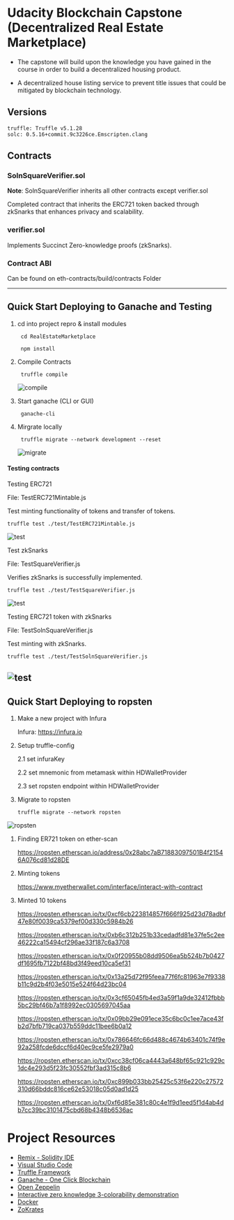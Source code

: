 # Udacity Blockchain Capstone (Decentralized Real Estate Marketplace)

- The capstone will build upon the knowledge you have gained in the course in order to build a decentralized housing product. 

- A decentralized house listing service to prevent title issues that could be mitigated by blockchain technology.


## Versions

    truffle: Truffle v5.1.28
    solc: 0.5.16+commit.9c3226ce.Emscripten.clang

## Contracts

### SolnSquareVerifier.sol

<b>Note</b>: SolnSquareVerifier inherits all other contracts except verifier.sol

Completed contract that inherits the ERC721 token backed through zkSnarks that enhances privacy and scalability.

### verifier.sol

Implements Succinct Zero-knowledge proofs (zkSnarks).

### Contract ABI
Can be found on eth-contracts/build/contracts Folder 

---

## Quick Start Deploying to Ganache and Testing

1. cd into project repro & install modules

        cd RealEstateMarketplace

        npm install

2. Compile Contracts

        truffle compile

    ![compile](./snips/compile.png)        

1. Start ganache (CLI or GUI)

        ganache-cli

2. Mirgrate locally

        truffle migrate --network development --reset
    
    ![migrate](./snips/migrate.png)        

#### Testing contracts

Testing ERC721

File: TestERC721Mintable.js

Test minting functionality of tokens and transfer of tokens.

    truffle test ./test/TestERC721Mintable.js

![test](./snips/test1.png)        

Test zkSnarks

File: TestSquareVerifier.js

Verifies zkSnarks is successfully implemented.

    truffle test ./test/TestSquareVerifier.js

![test](./snips/test2.png)        

Testing ERC721 token with zkSnarks

File: TestSolnSquareVerifier.js

Test minting with zkSnarks.

    truffle test ./test/TestSolnSquareVerifier.js

![test](./snips/test3.png)        
---

## Quick Start Deploying to ropsten

1. Make a new project with Infura

    Infura: https://infura.io

2. Setup truffle-config

    2.1 set infuraKey 

    2.2 set mnemonic from metamask within HDWalletProvider

    2.3 set ropsten endpoint within HDWalletProvider 

3. Migrate to ropsten

    `truffle migrate --network ropsten`

![ropsten](./snips/deploy-ropsten.png)       

1. Finding ER721 token on ether-scan

    https://ropsten.etherscan.io/address/0x28abc7aB71883097501B4f21546A076cd81d28DE

2. Minting tokens

    https://www.myetherwallet.com/interface/interact-with-contract

3. Minted 10 tokens
   
    https://ropsten.etherscan.io/tx/0xcf6cb223814857f666f925d23d78adbf47e80f0039ca5379ef00d330c5984b26

    https://ropsten.etherscan.io/tx/0xb6c312b251b33cedadfd81e37fe5c2ee46222ca15494cf296ae33f187c6a3708

    https://ropsten.etherscan.io/tx/0x0f20955b08dd9506ea5b524b7b0427df1695fb7122bf48bd3f49eed10ca5ef31

    https://ropsten.etherscan.io/tx/0x13a25d72f95feea77f6fc81963e7f9338b11c9d2b4f03e5015e524f64d23bc04

    https://ropsten.etherscan.io/tx/0x3cf65045fb4ed3a59f1a9de32412fbbb5bc29bf46b7a1f8992ec0305697045aa

    https://ropsten.etherscan.io/tx/0x09bb29e091ece35c6bc0c1ee7ace43fb2d7bfb719ca037b559ddc11bee6b0a12

    https://ropsten.etherscan.io/tx/0x786646fc66d488c4674b63401c74f9e92a258fcde6dccf6d40ec9ce5fe2979a0

    https://ropsten.etherscan.io/tx/0xcc38cf06ca4443a648bf65c921c929c1dc4e293d5f23fc30552fbf3ad315c8b6

    https://ropsten.etherscan.io/tx/0xc899b033bb25425c53f6e220c27572310d66bddc816ce62e53018c05d0ad1d25

    https://ropsten.etherscan.io/tx/0xf6d85e381c80c4e1f9d1eed5f1d4ab4db7cc39bc3101475cbd68b4348b6536ac

# Project Resources

* [Remix - Solidity IDE](https://remix.ethereum.org/)
* [Visual Studio Code](https://code.visualstudio.com/)
* [Truffle Framework](https://truffleframework.com/)
* [Ganache - One Click Blockchain](https://truffleframework.com/ganache)
* [Open Zeppelin ](https://openzeppelin.org/)
* [Interactive zero knowledge 3-colorability demonstration](http://web.mit.edu/~ezyang/Public/graph/svg.html)
* [Docker](https://docs.docker.com/install/)
* [ZoKrates](https://github.com/Zokrates/ZoKrates)
